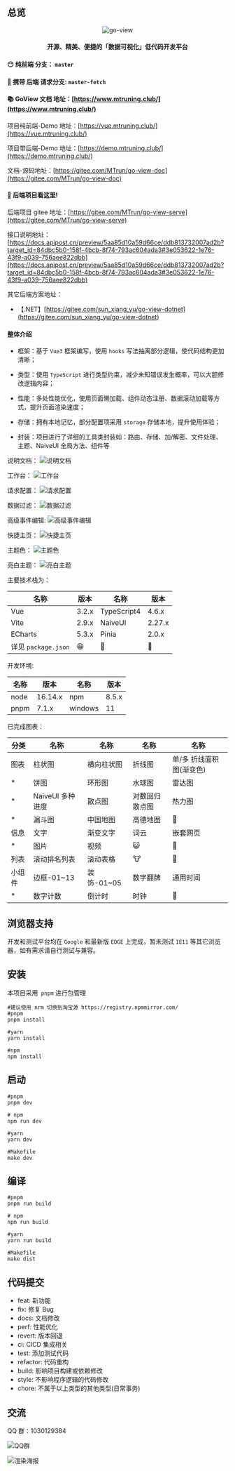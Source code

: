## 总览

<p align="center">
    <img src="readme/logo-t-y.png" alt="go-view" />
</p>

<h4 align="center">开源、精美、便捷的「数据可视化」低代码开发平台</h4>

#### 😶  **纯前端** 分支： **`master`**

#### 👻 携带 **后端** 请求分支: **`master-fetch`**

#### 📚 GoView **文档** 地址：[https://www.mtruning.club/](https://www.mtruning.club/)

项目纯前端-Demo 地址：[https://vue.mtruning.club/](https://vue.mtruning.club/)

项目带后端-Demo 地址：[https://demo.mtruning.club/](https://demo.mtruning.club/)

文档-源码地址：[https://gitee.com/MTrun/go-view-doc](https://gitee.com/MTrun/go-view-doc)

#### 🤯 后端项目看这里!

后端项目 gitee 地址：[https://gitee.com/MTrun/go-view-serve](https://gitee.com/MTrun/go-view-serve)

接口说明地址：[https://docs.apipost.cn/preview/5aa85d10a59d66ce/ddb813732007ad2b?target_id=84dbc5b0-158f-4bcb-8f74-793ac604ada3#3e053622-1e76-43f9-a039-756aee822dbb](https://docs.apipost.cn/preview/5aa85d10a59d66ce/ddb813732007ad2b?target_id=84dbc5b0-158f-4bcb-8f74-793ac604ada3#3e053622-1e76-43f9-a039-756aee822dbb)

其它后端方案地址：

- 【.NET】[https://gitee.com/sun_xiang_yu/go-view-dotnet](https://gitee.com/sun_xiang_yu/go-view-dotnet)

#### 整体介绍

- 框架：基于 `Vue3` 框架编写，使用 `hooks` 写法抽离部分逻辑，使代码结构更加清晰；

- 类型：使用 `TypeScript` 进行类型约束，减少未知错误发生概率，可以大胆修改逻辑内容；

- 性能：多处性能优化，使用页面懒加载、组件动态注册、数据滚动加载等方式，提升页面渲染速度；

- 存储：拥有本地记忆，部分配置项采用 `storage` 存储本地，提升使用体验；

- 封装：项目进行了详细的工具类封装如：路由、存储、加/解密、文件处理、主题、NaiveUI 全局方法、组件等

说明文档：
![说明文档](readme/go-view-doc.png)

工作台：
![工作台](readme/go-view-canvas.png)

请求配置：
![请求配置](readme/go-view-fetch.png)

数据过滤：
![数据过滤](readme/go-view-filter.png)

高级事件编辑:
![高级事件编辑](readme/go-view-event.png)

快捷主页：
![快捷主页](readme/go-view-indexpage.png)

主题色：
![主题色](readme/go-view-color.png)

亮白主题：
![亮白主题](readme/go-view-theme.png)

主要技术栈为：

| 名称                | 版本  | 名称        | 版本   |
| ------------------- | ----- | ----------- | ------ |
| Vue                 | 3.2.x | TypeScript4 | 4.6.x  |
| Vite                | 2.9.x | NaiveUI     | 2.27.x |
| ECharts             | 5.3.x | Pinia       | 2.0.x  |
| 详见 `package.json` | 😁    | 🥰          | 🤗     |

开发环境:

| 名称 | 版本    | 名称    | 版本  |
| ---- | ------- | ------- | ----- |
| node | 16.14.x | npm     | 8.5.x |
| pnpm | 7.1.x   | windows | 11    |

已完成图表：

| 分类   | 名称             | 名称       | 名称           | 名称                     |
| ------ | ---------------- | ---------- | -------------- | ------------------------ |
| 图表   | 柱状图           | 横向柱状图 | 折线图         | 单/多 折线面积图(渐变色) |
| \*     | 饼图             | 环形图     | 水球图         | 雷达图                   |
| \*     | NaiveUI 多种进度 | 散点图     | 对数回归散点图 | 热力图                   |
| \*     | 漏斗图           | 中国地图   | 高德地图       | 🦊                       |
| 信息   | 文字             | 渐变文字   | 词云           | 嵌套网页                 |
| \*     | 图片             | 视频       | 😺             | 🐯                       |
| 列表   | 滚动排名列表     | 滚动表格   | 🐮             | 🐐                       |
| 小组件 | 边框-01~13       | 装饰-01~05 | 数字翻牌       | 通用时间                 |
| \*     | 数字计数         | 倒计时     | 时钟           | 🦁                       |

## 浏览器支持

开发和测试平台均在 `Google` 和最新版 `EDGE` 上完成，暂未测试 `IE11` 等其它浏览器，如有需求请自行测试与兼容。

## 安装

本项目采用` pnpm` 进行包管理

```shell
#建议使用 nrm 切换到淘宝源 https://registry.npmmirror.com/
#pnpm
pnpm install

#yarn
yarn install

#npm
npm install
```

## 启动

```shell
#pnpm
pnpm dev

# npm
npm run dev

#yarn
yarn dev

#Makefile
make dev
```

## 编译

```shell
#pnpm
pnpm run build

# npm
npm run build

#yarn
yarn run build

#Makefile
make dist

```

## 代码提交

- feat: 新功能
- fix: 修复 Bug
- docs: 文档修改
- perf: 性能优化
- revert: 版本回退
- ci: CICD 集成相关
- test: 添加测试代码
- refactor: 代码重构
- build: 影响项目构建或依赖修改
- style: 不影响程序逻辑的代码修改
- chore: 不属于以上类型的其他类型(日常事务)

## 交流

QQ 群：1030129384

![QQ群](readme/go-view-qq.png)

![渲染海报](readme/logo-poster.png)
